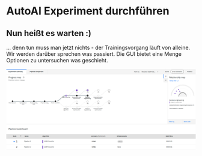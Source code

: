 # AutoAI Experiment durchführen

## Nun heißt es warten :\)

... denn tun muss man jetzt nichts - der Trainingsvorgang läuft von alleine. Wir werden darüber sprechen was passiert. Die GUI bietet eine Menge Optionen zu untersuchen was geschieht.

![](../../../../.gitbook/assets/image%20%2857%29.png)

